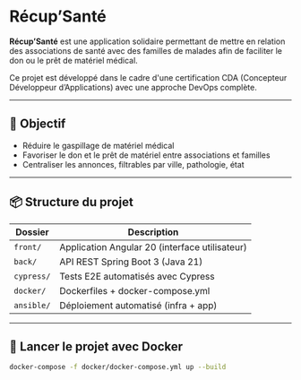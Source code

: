 # Récup’Santé

**Récup’Santé** est une application solidaire permettant de mettre en relation des associations de santé avec des familles de malades afin de faciliter le don ou le prêt de matériel médical.

Ce projet est développé dans le cadre d'une certification CDA (Concepteur Développeur d’Applications) avec une approche DevOps complète.

---

## 🎯 Objectif

- Réduire le gaspillage de matériel médical
- Favoriser le don et le prêt de matériel entre associations et familles
- Centraliser les annonces, filtrables par ville, pathologie, état

---

## 📦 Structure du projet

| Dossier     | Description                                      |
|-------------|--------------------------------------------------|
| `front/`    | Application Angular 20 (interface utilisateur)   |
| `back/`     | API REST Spring Boot 3 (Java 21)                 |
| `cypress/`  | Tests E2E automatisés avec Cypress               |
| `docker/`   | Dockerfiles + docker-compose.yml                 |
| `ansible/`  | Déploiement automatisé (infra + app)             |

---

## 🚀 Lancer le projet avec Docker

```bash
docker-compose -f docker/docker-compose.yml up --build
